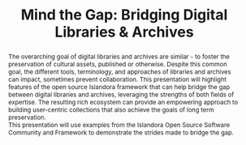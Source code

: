 ---
abstract: 'The overarching goal of digital libraries and archives are similar - to
  foster the preservation of cultural assets, published or otherwise. Despite this
  common goal, the different tools, terminology, and approaches of libraries and archives
  can impact, sometimes prevent collaboration. This presentation will highlight features
  of the open source Islandora framework that can help bridge the gap between digital
  libraries and archives, leveraging the strengths of both fields of expertise. The
  resulting rich ecosystem can provide an empowering approach to building user-centric
  collections that also achieve the goals of long term preservation.


  This presentation will use examples from the Islandora Open Source Software Community
  and Framework to demonstrate the strides made to bridge the gap.'
creators:
- Leggott, Mark
- Tripp, Erin
date: null
document_url: https://services.phaidra.univie.ac.at/api/object/o:429593/download
grand_parent: iPRES
institutions: []
keywords:
- digital libraries
- digital archives
- open source
- collaboration
- islandora
landing_page_url: https://phaidra.univie.ac.at/o:429593
language: eng
layout: publication
license: CC BY 4.0 International
notes_url: null
parent: iPRES 2015
presentation_url: null
size: 334963
source_name: iPRES
title: 'Mind the Gap: Bridging Digital Libraries & Archives'
type: paper
year: 2015
---